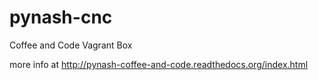 pynash-cnc
==========

Coffee and Code Vagrant Box

more info at http://pynash-coffee-and-code.readthedocs.org/index.html

